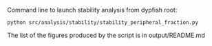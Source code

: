 Command line to launch stability analysis from dypfish root: 

```python src/analysis/stability/stability_peripheral_fraction.py```

The list of the figures produced by the script is in output/README.md
